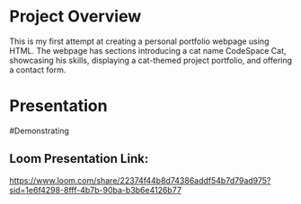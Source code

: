 # Project Overview
This is my first attempt at creating a personal portfolio webpage using HTML. The webpage has sections introducing a cat name CodeSpace Cat, showcasing his skills, displaying a cat-themed project portfolio, and offering a contact form.


# Presentation

#Demonstrating

## Loom Presentation Link:
https://www.loom.com/share/22374f44b8d74386addf54b7d79ad975?sid=1e6f4298-8fff-4b7b-90ba-b3b6e4126b77
